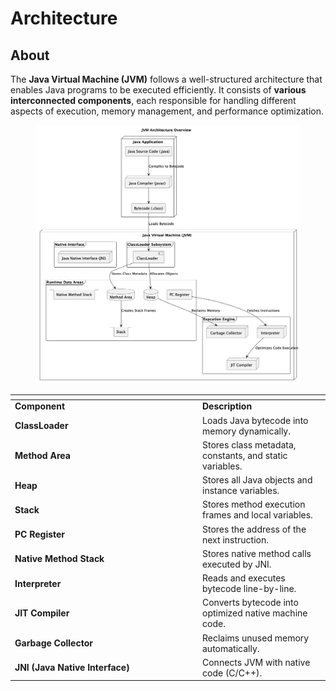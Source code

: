 # Architecture

## About

The **Java Virtual Machine (JVM)** follows a well-structured architecture that enables Java programs to be executed efficiently. It consists of **various interconnected components**, each responsible for handling different aspects of execution, memory management, and performance optimization.

<figure><img src="../../../.gitbook/assets/JVM-Architecture-Diagram-01.png" alt=""><figcaption></figcaption></figure>

<table data-header-hidden><thead><tr><th width="286"></th><th></th></tr></thead><tbody><tr><td><strong>Component</strong></td><td><strong>Description</strong></td></tr><tr><td><strong>ClassLoader</strong></td><td>Loads Java bytecode into memory dynamically.</td></tr><tr><td><strong>Method Area</strong></td><td>Stores class metadata, constants, and static variables.</td></tr><tr><td><strong>Heap</strong></td><td>Stores all Java objects and instance variables.</td></tr><tr><td><strong>Stack</strong></td><td>Stores method execution frames and local variables.</td></tr><tr><td><strong>PC Register</strong></td><td>Stores the address of the next instruction.</td></tr><tr><td><strong>Native Method Stack</strong></td><td>Stores native method calls executed by JNI.</td></tr><tr><td><strong>Interpreter</strong></td><td>Reads and executes bytecode line-by-line.</td></tr><tr><td><strong>JIT Compiler</strong></td><td>Converts bytecode into optimized native machine code.</td></tr><tr><td><strong>Garbage Collector</strong></td><td>Reclaims unused memory automatically.</td></tr><tr><td><strong>JNI (Java Native Interface)</strong></td><td>Connects JVM with native code (C/C++).</td></tr></tbody></table>
